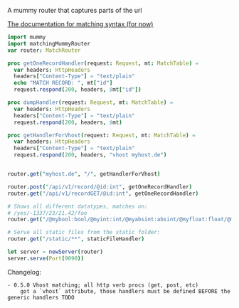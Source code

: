 A mummy router that captures parts of the url 


[The documentation for matching syntax (for now)](https://github.com/enthus1ast/nimUrlMatcher/blob/2ca5a8286b35280a1c1ba127a09de8d719d9499f/src/urlMatcher.nim#L48)


```Nim
import mummy
import matchingMummyRouter
var router: MatchRouter

proc getOneRecordHandler(request: Request, mt: MatchTable) =
  var headers: HttpHeaders
  headers["Content-Type"] = "text/plain"
  echo "MATCH RECORD: ", mt["id"]
  request.respond(200, headers, $mt["id"])

proc dumpHandler(request: Request, mt: MatchTable) =
  var headers: HttpHeaders
  headers["Content-Type"] = "text/plain"
  request.respond(200, headers, $mt)

proc getHandlerForVhost(request: Request, mt: MatchTable) =
  var headers: HttpHeaders
  headers["Content-Type"] = "text/plain"
  request.respond(200, headers, "vhost myhost.de")


router.get("myhost.de", "/", getHandlerForVhost)

router.post("/api/v1/record/@id:int", getOneRecordHandler)
router.get("/api/v1/recordGET/@id:int", getOneRecordHandler)

# Shows all different datatypes, matches on:
# /yes/-1337/23/21.42/foo
router.get("/@mybool:bool/@myint:int/@myabsint:absint/@myfloat:float/@mystring:string", dumpHandler)

# Serve all static files from the static folder:
router.get("/static/**", staticFileHandler)

let server = newServer(router)
server.serve(Port(9090))

```

Changelog:

    - 0.5.0 Vhost matching; all http verb procs (get, post, etc)
        got a `vhost` attribute, those handlers must be defined BEFORE the generic handlers TODO
